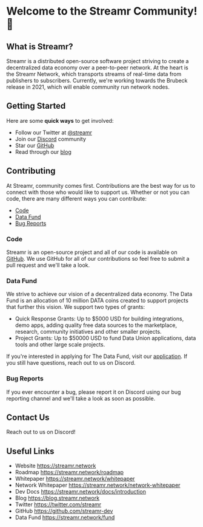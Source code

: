 # Welcome to the Streamr Community! 🎉
## What is Streamr?
Streamr is a distributed open-source software project striving to create a decentralized data economy over a peer-to-peer network. At the heart is the Streamr Network, which transports streams of real-time data from publishers to subscribers. Currently, we're working towards the Brubeck release in 2021, which will enable community run network nodes.
## Getting Started
Here are some **quick ways** to get involved:
- Follow our Twitter at [@streamr](https://twitter.com/streamr)
- Join our [Discord](https://discord.gg/8Dt5qZy7nG) community
- Star our [GitHub](https://github.com/streamr-dev)
- Read through our [blog](https://blog.streamr.network)
## Contributing
At Streamr, community comes first. Contributions are the best way for us to connect with those who would like to support us. Whether or not you can code, there are many different ways you can contribute:
- [Code](#code)
- [Data Fund](#data-fund)
- [Bug Reports](#bug-reports)
### Code
Streamr is an open-source project and all of our code is available on [GitHub](https://github.com/streamr-dev). We use GitHub for all of our contributions so feel free to submit a pull request and we'll take a look.

### Data Fund
We strive to achieve our vision of a decentralized data economy. The Data Fund is an allocation of 10 million DATA coins created to support projects that further this vision. We support two types of grants:
- Quick Response Grants: Up to $5000 USD for building integrations, demo apps, adding quality free data sources to the marketplace, research, community initiatives and other smaller projects.
- Project Grants: Up to $50000 USD to fund Data Union applications, data tools and other large scale projects.

If you're interested in applying for The Data Fund, visit our [application](https://streamr.network/fund/). If you still have questions, reach out to us on Discord.

### Bug Reports
If you ever encounter a bug, please report it on Discord using our bug reporting channel and we'll take a look as soon as possible.

## Contact Us
Reach out to us on Discord!

## Useful Links
- Website <https://streamr.network>
- Roadmap <https://streamr.network/roadmap>
- Whitepaper <https://streamr.network/whitepaper>
- Network Whitepaper <https://streamr.network/network-whitepaper>
- Dev Docs <https://streamr.network/docs/introduction>
- Blog <https://blog.streamr.network>
- Twitter <https://twitter.com/streamr>
- GitHub <https://github.com/streamr-dev>
- Data Fund <https://streamr.network/fund>
